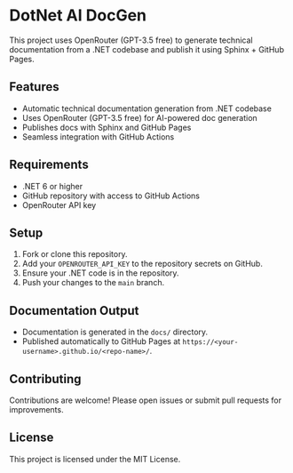 # DotNet AI DocGen

This project uses OpenRouter (GPT-3.5 free) to generate technical documentation from a .NET codebase and publish it using Sphinx + GitHub Pages.

## Features

- Automatic technical documentation generation from .NET codebase
- Uses OpenRouter (GPT-3.5 free) for AI-powered doc generation
- Publishes docs with Sphinx and GitHub Pages
- Seamless integration with GitHub Actions

## Requirements

- .NET 6 or higher
- GitHub repository with access to GitHub Actions
- OpenRouter API key

## Setup

1. Fork or clone this repository.
2. Add your `OPENROUTER_API_KEY` to the repository secrets on GitHub.
3. Ensure your .NET code is in the repository.
4. Push your changes to the `main` branch.

## Documentation Output

- Documentation is generated in the `docs/` directory.
- Published automatically to GitHub Pages at `https://<your-username>.github.io/<repo-name>/`.

## Contributing

Contributions are welcome! Please open issues or submit pull requests for improvements.

## License

This project is licensed under the MIT License.